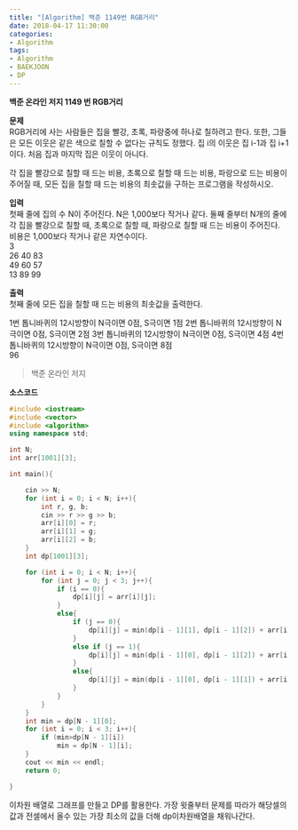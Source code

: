 ```yaml
---
title: "[Algorithm] 백준 1149번 RGB거리"
date: 2018-04-17 11:30:00
categories:
- Algorithm
tags:
- Algorithm
- BAEKJOON
- DP
---
```

**백준 온라인 저지 1149 번 RGB거리**
<br/>

**문제**<br/>
RGB거리에 사는 사람들은 집을 빨강, 초록, 파랑중에 하나로 칠하려고 한다. 또한, 그들은 모든 이웃은 같은 색으로 칠할 수 없다는 규칙도 정했다. 집 i의 이웃은 집 i-1과 집 i+1이다. 처음 집과 마지막 집은 이웃이 아니다.

각 집을 빨강으로 칠할 때 드는 비용, 초록으로 칠할 때 드는 비용, 파랑으로 드는 비용이 주어질 때, 모든 집을 칠할 때 드는 비용의 최솟값을 구하는 프로그램을 작성하시오.
<br/>

**입력**<br/>
첫째 줄에 집의 수 N이 주어진다. N은 1,000보다 작거나 같다. 둘째 줄부터 N개의 줄에 각 집을 빨강으로 칠할 때, 초록으로 칠할 때, 파랑으로 칠할 때 드는 비용이 주어진다. 비용은 1,000보다 작거나 같은 자연수이다.
<br/>
3<br/>
26 40 83<br/>
49 60 57<br/>
13 89 99<br/>

**출력**<br/>
첫째 줄에 모든 집을 칠할 때 드는 비용의 최솟값을 출력한다.

1번 톱니바퀴의 12시방향이 N극이면 0점, S극이면 1점
2번 톱니바퀴의 12시방향이 N극이면 0점, S극이면 2점
3번 톱니바퀴의 12시방향이 N극이면 0점, S극이면 4점
4번 톱니바퀴의 12시방향이 N극이면 0점, S극이면 8점
<br/>
96
>백준 온라인 저지

**소스코드**
```c++
#include <iostream>
#include <vector>
#include <algorithm>
using namespace std;

int N;
int arr[1001][3];

int main(){

	cin >> N;
	for (int i = 0; i < N; i++){
		int r, g, b;
		cin >> r >> g >> b;
		arr[i][0] = r;
		arr[i][1] = g;
		arr[i][2] = b;
	}
	int dp[1001][3];

	for (int i = 0; i < N; i++){
		for (int j = 0; j < 3; j++){
			if (i == 0){
				dp[i][j] = arr[i][j];
			}
			else{
				if (j == 0){
					dp[i][j] = min(dp[i - 1][1], dp[i - 1][2]) + arr[i][j];
				}
				else if (j == 1){
					dp[i][j] = min(dp[i - 1][0], dp[i - 1][2]) + arr[i][j];
				}
				else{
					dp[i][j] = min(dp[i - 1][0], dp[i - 1][1]) + arr[i][j];
				}
			}
		}
	}
	int min = dp[N - 1][0];
	for (int i = 0; i < 3; i++){
		if (min>dp[N - 1][i])
			min = dp[N - 1][i];
	}
	cout << min << endl;
	return 0;

}
```
이차원 배열로 그래프를 만들고 DP를 활용한다. 가장 윗줄부터 문제를 따라가 해당셀의 값과 전셀에서 올수 있는 가장 최소의 값을 더해 dp이차원배열을 채워나간다.
